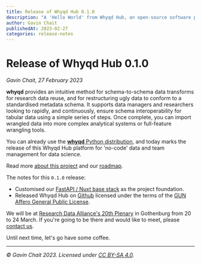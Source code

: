 ```yaml
---
title: Release of Whyqd Hub 0.1.0
description: "A 'Hello World' from Whyqd Hub, an open-source software platform to perform schema-to-schema transforms for interoperability and data reuse, and transform messy data into structured schemas using readable, auditable methods."
author: Gavin Chait
publishedAt: 2023-02-27
categories: release-notes
---
```


# Release of Whyqd Hub 0.1.0

_Gavin Chait, 27 February 2023_

**whyqd** provides an intuitive method for schema-to-schema data transforms for research data reuse, and for restructuring ugly data to conform to a standardised metadata schema. It supports data managers and researchers looking to rapidly, and continuously, ensure schema interoperability for tabular data using a simple series of steps. Once complete, you can import wrangled data into more complex analytical systems or full-feature wrangling tools.

You can already use the [**whyqd** Python distribution](https://github.com/whythawk/whyqd), and today marks the release of this Whyqd Hub platform for 'no-code' data and team management for data science.

Read more [about this project](/about) and our [roadmap](/about#development-roadmap).

The notes for this `0.1.0` release:

- Customised our [FastAPI / Nuxt base stack](https://github.com/whythawk/full-stack-fastapi-postgresql) as the project foundation.
- Released Whyqd Hub on [Github](https://github.com/whythawk/whyqd-hub) licensed under the terms of the [GUN Affero General Public License](https://github.com/whythawk/whyqd/blob/master/LICENSE).

We will be at [Research Data Alliance's 20th Plenary](https://www.rd-alliance.org/rdas-20th-plenary-draft-programme-0) in Gothenburg from 20 to 24 March. If you're going to be there and would like to meet, please [contact us](/contact).

Until next time, let's go have some coffee.

---

_:copyright: Gavin Chait 2023. Licensed under [CC BY-SA 4.0](https://creativecommons.org/licenses/by-sa/4.0/)._
